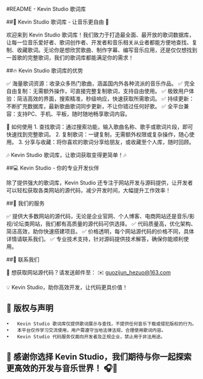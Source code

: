 #README - Kevin Studio 歌词库

##🎵 Kevin Studio 歌词库 - 让音乐更自由 🎵

欢迎来到 Kevin Studio 歌词库！我们致力于打造最全面、最开放的歌词数据库，让每一位音乐爱好者、歌词创作者、开发者和音乐相关从业者都能方便地查找、复制、收藏歌词。无论你是想欣赏歌曲、制作字幕、编写音乐应用，还是仅仅想找到一首歌的完整歌词，我们的歌词库都能满足你的需求！

##🔥 Kevin Studio 歌词库的优势

✅ 海量歌词资源：收录众多热门歌曲，涵盖国内外各种流派的音乐作品。
✅ 完全自由复制：无需额外操作，可直接完整复制歌词，支持自由使用。
✅ 极致用户体验：简洁高效的界面，搜索精准，秒级响应，快速获取所需歌词。
✅ 持续更新：不断扩充数据库，最新歌曲歌词同步更新，不让你错过任何好歌。
✅ 全平台兼容：支持PC、手机、平板，随时随地畅享歌词内容。

📌 如何使用
	1.	查找歌词：通过搜索功能，输入歌曲名称、歌手或歌词片段，即可快速找到完整歌词。
	2.	复制歌词：一键复制，无需额外权限或复杂操作，随心使用。
	3.	分享与收藏：将你喜欢的歌词分享给朋友，或收藏至个人库，随时回顾。

🎶 Kevin Studio 歌词库，让歌词获取变得更简单！🎶

##💻 Kevin Studio - 你的专业开发伙伴

除了提供强大的歌词库，Kevin Studio 还专注于网站开发与源码提供，让开发者可以轻松获取各类网站的源代码，减少开发时间，大幅提升工作效率！

##🚀 我们的服务

✅ 提供大多数网站的源代码，无论是企业官网、个人博客、电商网站还是音乐/影视/论坛类网站，我们都有高质量的源代码可供选择。
✅ 代码质量高，优化架构、简洁高效，助你快速搭建项目。
✅ 价格透明，每个网站源代码的价格不同，具体详情请联系我们。
✅ 专业技术支持，针对源码提供技术解答，确保你能顺利使用。

##📩 联系我们

📧 想获取网站源代码？请发送邮件至：
✉️ guozijun_hezuo@163.com

💡 Kevin Studio，助你高效开发，让代码更具价值！

## 📜 版权与声明
	•	Kevin Studio 歌词库仅提供歌词展示与查找，不提供任何音乐下载或侵犯版权的行为。
	•	本平台仅作学习交流使用，用户需遵守当地法律法规，合理使用歌词内容。
	•	Kevin Studio 代码服务仅面向开发者及正规企业，禁止用于非法用途。

## 🌟 感谢你选择 Kevin Studio，我们期待与你一起探索更高效的开发与音乐世界！ 🎧🚀